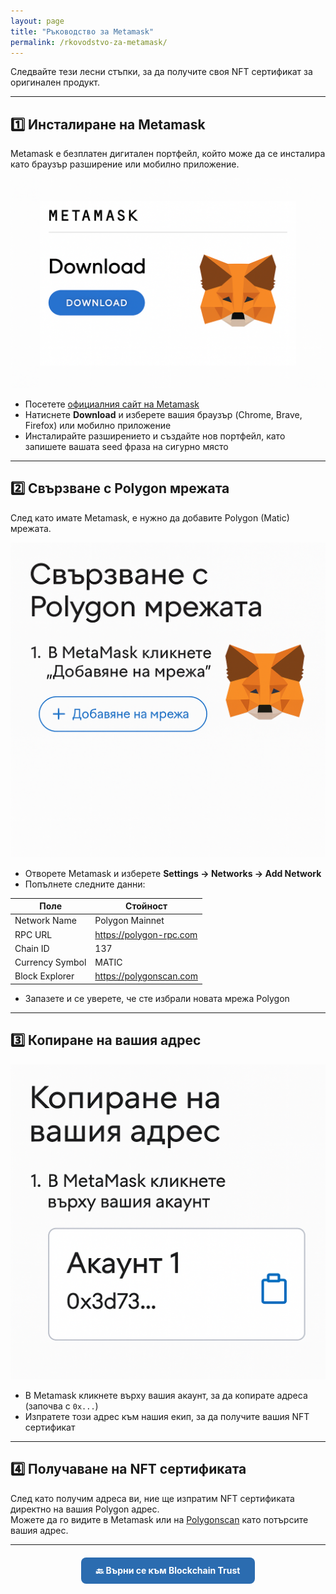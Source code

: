 ```yaml
---
layout: page
title: "Ръководство за Metamask"
permalink: /rkovodstvo-za-metamask/
---
```




Следвайте тези лесни стъпки, за да получите своя NFT сертификат за оригинален продукт.

---

## 1️⃣ Инсталиране на Metamask
Metamask е безплатен дигитален портфейл, който може да се инсталира като браузър разширение или мобилно приложение.

<img src="/assets/images/metamask-guide/metamask-install.png" alt="Инсталиране на Metamask" width="520">

- Посетете [официалния сайт на Metamask](https://metamask.io/)
- Натиснете **Download** и изберете вашия браузър (Chrome, Brave, Firefox) или мобилно приложение
- Инсталирайте разширението и създайте нов портфейл, като запишете вашата seed фраза на сигурно място

---

## 2️⃣ Свързване с Polygon мрежата
След като имате Metamask, е нужно да добавите Polygon (Matic) мрежата.

<img src="/assets/images/metamask-guide/polygon-network.png"  alt="Добавяне на Polygon"    width="520">

- Отворете Metamask и изберете **Settings → Networks → Add Network**
- Попълнете следните данни:

| Поле             | Стойност                             |
|------------------|-------------------------------------|
| Network Name     | Polygon Mainnet                     |
| RPC URL          | https://polygon-rpc.com             |
| Chain ID         | 137                                 |
| Currency Symbol  | MATIC                               |
| Block Explorer   | https://polygonscan.com             |

- Запазете и се уверете, че сте избрали новата мрежа Polygon

---

## 3️⃣ Копиране на вашия адрес
<img src="/assets/images/metamask-guide/copy-address.png"     alt="Копиране на адрес"       width="520">

- В Metamask кликнете върху вашия акаунт, за да копирате адреса (започва с `0x...`)
- Изпратете този адрес към нашия екип, за да получите вашия NFT сертификат

---

## 4️⃣ Получаване на NFT сертификата
След като получим адреса ви, ние ще изпратим NFT сертификата директно на вашия Polygon адрес.  
Можете да го видите в Metamask или на [Polygonscan](https://polygonscan.com/) като потърсите вашия адрес.

---

<div style="margin-top:20px; text-align:center;">
  <a href="/minoxidil-blockchain-trust/" 
     style="background-color:#2b6cb0; color:#fff; padding:12px 24px; border-radius:8px; 
            text-decoration:none; font-weight:bold; display:inline-block;">
    🔙 Върни се към Blockchain Trust
  </a>
</div>
